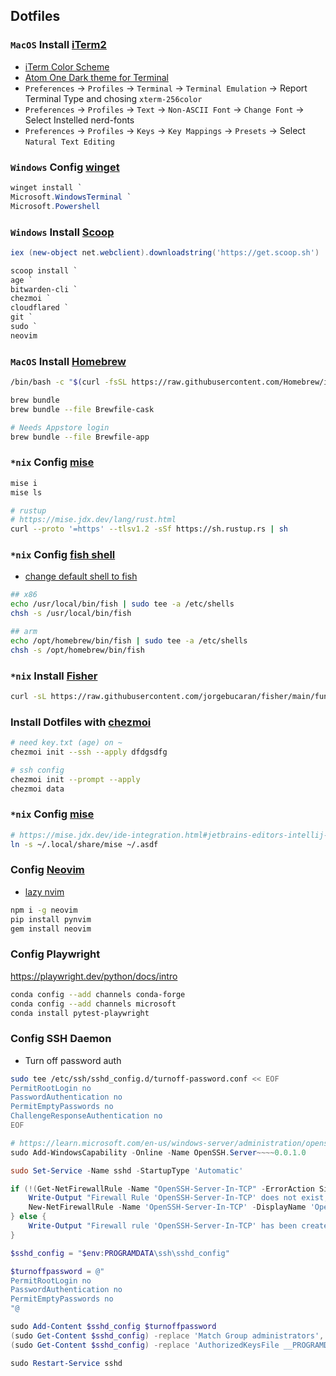 ## Dotfiles

### `MacOS` Install [iTerm2](http://iterm2.com/)
- [iTerm Color Scheme](https://github.com/mbadolato/iTerm2-Color-Schemes)
- [Atom One Dark theme for Terminal](https://github.com/nathanbuchar/atom-one-dark-terminal)
- `Preferences` -> `Profiles` -> `Terminal` -> `Terminal Emulation` -> Report Terminal Type and chosing `xterm-256color`
- `Preferences` -> `Profiles` -> `Text` -> `Non-ASCII Font` -> `Change Font` -> Select Instelled nerd-fonts
- `Preferences` -> `Profiles` -> `Keys` -> `Key Mappings` -> `Presets` -> Select `Natural Text Editing`


### `Windows` Config [winget](https://learn.microsoft.com/en-us/windows/package-manager/winget/)

```powershell
winget install `
Microsoft.WindowsTerminal `
Microsoft.Powershell
```


### `Windows` Install [Scoop](https://scoop-docs.vercel.app)

```powershell
iex (new-object net.webclient).downloadstring('https://get.scoop.sh')

scoop install `
age `
bitwarden-cli `
chezmoi `
cloudflared `
git `
sudo `
neovim
```


### `MacOS` Install [Homebrew](http://brew.sh/)

```bash
/bin/bash -c "$(curl -fsSL https://raw.githubusercontent.com/Homebrew/install/HEAD/install.sh)"

brew bundle
brew bundle --file Brewfile-cask

# Needs Appstore login
brew bundle --file Brewfile-app 
```

### `*nix` Config [mise](https://github.com/jdx/mise)
```sh
mise i
mise ls

# rustup
# https://mise.jdx.dev/lang/rust.html
curl --proto '=https' --tlsv1.2 -sSf https://sh.rustup.rs | sh
```


### `*nix` Config [fish shell](https://fishshell.com)
- [change default shell to fish](https://fishshell.com/docs/3.0/tutorial.html#tut_switching_to_fish)

```bash
## x86
echo /usr/local/bin/fish | sudo tee -a /etc/shells
chsh -s /usr/local/bin/fish

## arm
echo /opt/homebrew/bin/fish | sudo tee -a /etc/shells
chsh -s /opt/homebrew/bin/fish
```


### `*nix` Install [Fisher](https://github.com/jorgebucaran/fisher)

```bash
curl -sL https://raw.githubusercontent.com/jorgebucaran/fisher/main/functions/fisher.fish | source && fisher install jorgebucaran/fisher
```


### Install Dotfiles with [chezmoi](https://www.chezmoi.io)

```bash
# need key.txt (age) on ~
chezmoi init --ssh --apply dfdgsdfg

# ssh config 
chezmoi init --prompt --apply
chezmoi data
```


### `*nix` Config [mise](https://mise.jdx.dev/)

```bash
# https://mise.jdx.dev/ide-integration.html#jetbrains-editors-intellij-rustrover-pycharm-webstorm-rubymine-goland-etc
ln -s ~/.local/share/mise ~/.asdf
```


### Config [Neovim](https://neovim.io)
- [lazy nvim](https://github.com/folke/lazy.nvim)

```bash
npm i -g neovim
pip install pynvim
gem install neovim
```


### Config Playwright
https://playwright.dev/python/docs/intro

```sh
conda config --add channels conda-forge
conda config --add channels microsoft
conda install pytest-playwright
```


### Config SSH Daemon
- Turn off password auth

```bash
sudo tee /etc/ssh/sshd_config.d/turnoff-password.conf << EOF
PermitRootLogin no
PasswordAuthentication no
PermitEmptyPasswords no
ChallengeResponseAuthentication no
EOF
```

```powershell
# https://learn.microsoft.com/en-us/windows-server/administration/openssh/openssh_server_configuration
sudo Add-WindowsCapability -Online -Name OpenSSH.Server~~~~0.0.1.0

sudo Set-Service -Name sshd -StartupType 'Automatic'

if (!(Get-NetFirewallRule -Name "OpenSSH-Server-In-TCP" -ErrorAction SilentlyContinue | Select-Object Name, Enabled)) {
    Write-Output "Firewall Rule 'OpenSSH-Server-In-TCP' does not exist, creating it..."
    New-NetFirewallRule -Name 'OpenSSH-Server-In-TCP' -DisplayName 'OpenSSH Server (sshd)' -Enabled True -Direction Inbound -Protocol TCP -Action Allow -LocalPort 22
} else {
    Write-Output "Firewall rule 'OpenSSH-Server-In-TCP' has been created and exists."
}

$sshd_config = "$env:PROGRAMDATA\ssh\sshd_config"

$turnoffpassword = @"
PermitRootLogin no
PasswordAuthentication no
PermitEmptyPasswords no
"@

sudo Add-Content $sshd_config $turnoffpassword
(sudo Get-Content $sshd_config) -replace 'Match Group administrators', '#Match Group administrators' | Set-Content $sshd_config
(sudo Get-Content $sshd_config) -replace 'AuthorizedKeysFile __PROGRAMDATA__', '#AuthorizedKeysFile __PROGRAMDATA__' | Set-Content $sshd_config

sudo Restart-Service sshd
```
